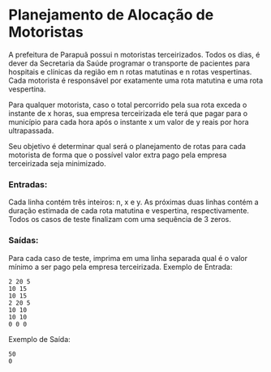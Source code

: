 # Planejamento de Alocação de Motoristas

A prefeitura de Parapuã possui n motoristas terceirizados. Todos os dias, é dever da Secretaria da Saúde programar o transporte de pacientes para hospitais e clínicas da região em n rotas matutinas e n rotas vespertinas. Cada motorista é responsável por exatamente uma rota matutina e uma rota vespertina.

Para qualquer motorista, caso o total percorrido pela sua rota exceda o instante de x horas, sua empresa terceirizada ele terá que pagar para o município para cada hora após o instante x um valor de y reais por hora ultrapassada.

Seu objetivo é determinar qual será o planejamento de rotas para cada motorista de forma que o possível valor extra pago pela empresa terceirizada seja minimizado.

### Entradas:

Cada linha contém três inteiros: n, x e y. As próximas duas linhas contém a duração estimada de cada rota matutina e vespertina, respectivamente. Todos os casos de teste finalizam com uma sequência de 3 zeros.

### Saídas:

Para cada caso de teste, imprima em uma linha separada qual é o valor mínimo a ser pago pela empresa terceirizada.
Exemplo de Entrada:
```
2 20 5
10 15
10 15
2 20 5
10 10
10 10
0 0 0
```
Exemplo de Saída:
```
50
0
```